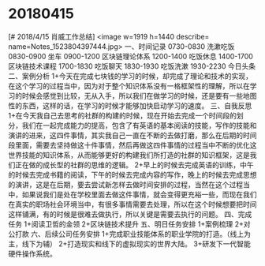 # 20180415

[# 2018/4/15 肖威工作总结]
<image w=1919 h=1440 describe= name=Notes_1523804397444.jpg>
一、时间记录
0730-0830 洗漱吃饭
0830-0900 坐车
0900-1200 区块链理论体系
1200-1400 吃饭休息
1400-1700 区块链技术课程
1700-1830 吃饭聊天
1830-1930 吃饭洗漱
1930-2230 今日头条
二、案例分析
1+今天在完成七块钱的学习的时候，却完成了理论和技术的实现，在这个学习的过程当中，因为对于整个知识体系没有一格框架性的理解，所以在学习的时候会感觉到比较，无从入手，所以我们在做学习的时候，还是要有一些地图性的东西，这样的话，在学习的时候才能够加快启动学习的速度。
三、自我反思
1+在今天我自己去思考的社群的构建的时候，现在开始去完成一个时间段的划分，我们在一起完成能力的提高，包含了有英语的基本阅读的技能，写作的技能和演讲的进来，这四件事情，其实我自己一直在不断的去做打磨，那么在后期的时间段里面，需要去坚持做这十件事情，然后再做这四件事情的过程当中不断的优化这世界技能的知识体系，从而能够更好的构建我们所打造的社群的知识框架，这是我们正在做的成长型的社群的思维的逻辑。
2+早上的时候去完成英语的训练，中午的时候去完成书籍的阅读，下午的时候去完成内容的写作，晚上的时候去完成思想的演讲，这是在后期，要去尝试新怎样去做时间安排的过程，当然在这个过程当中，如果说我们是处在学校里面去做这件事情，就会变得更充裕一些，而现在我们在真实的职场社会环境当中，有很多事情需要去处理，所以在这个时候想要把时间这样铺满，有的时候是很难去做执行，所以关键是需要去执行的问题。
四、完成任务
1+阅读卫哲的金领
2+区块链技术提升
五、明日任务安排
1+案例梳理
2+对公打款
六、后续公司任务安排
1+完成职业技能体系的职业学院的打造。（线上为主，线下为辅）
2+打造现实和线下的虚拟现实的世界大陆。
3+研发下一代智能硬件操作系统。
